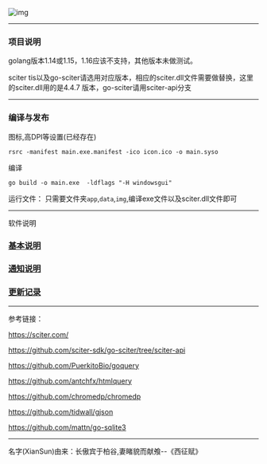 ![img](https://imgur.com/eekqr7P.png)

---
### 项目说明

golang版本1.14或1.15，1.16应该不支持，其他版本未做测试。

sciter tis以及go-sciter请选用对应版本，相应的sciter.dll文件需要做替换，这里的sciter.dll用的是4.4.7 版本，go-sciter请用sciter-api分支


---
### 编译与发布

图标,高DPI等设置(已经存在) 

`rsrc -manifest main.exe.manifest -ico icon.ico -o main.syso`


编译

 `go build -o main.exe  -ldflags "-H windowsgui"`
 

运行文件：
只需要文件夹`app`,`data`,`img`,编译exe文件以及sciter.dll文件即可

 ---
 软件说明
                      
### [基本说明](./doc/基本说明.md)

### [通知说明](./doc/通知说明.md)

### [更新记录](./doc/更新记录.md)

---

参考链接：

https://sciter.com/

https://github.com/sciter-sdk/go-sciter/tree/sciter-api

https://github.com/PuerkitoBio/goquery

https://github.com/antchfx/htmlquery

https://github.com/chromedp/chromedp

https://github.com/tidwall/gjson

https://github.com/mattn/go-sqlite3

---

名字(XianSun)由来：长傲宾于柏谷,妻睹貌而献飧--《西征赋》